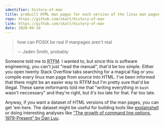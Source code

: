 ```yaml
---
identifier: history-of-man
title: prebuilt HTML man pages for each version of the linux man pages
repo: https://github.com/skalt/history-of-man
link: https://github.com/skalt/history-of-man
date: 2020-04-10
---
```


> how can POSIX be real if manpages aren't real
>
>   -- Jaden Smith, probably

Someone told me to <abbr title="Read The Fucking Manual">RTFM</abbr>.
I wanted to, but since this is software engineering, you can't just "read the manual", that'd be too simple.
Either you open twenty Stack Overflow tabs searching for a magical flag or you compile every linux man page from source into HTML.
I've been informed that there might be an easier way to RTFM but I'm pretty sure that'd be illegal.
These same imformants told me that "writing everything in `bash` wasn't neccessary" and they're right, but it's too late for that. Far too late.

Anyway, if you want a dataset of HTML versions of the man pages, you can get 'em here.
The dataset might be useful for building tools like [explainshell][explainshell] or doing interesting analyses like ["The growth of command line options, 1979-Present" by Dan Luu][cli-complexity].

[explainshell]: https://www.explainshell.com/
[cli-complexity]: https://danluu.com/cli-complexity/
